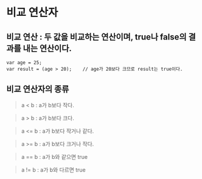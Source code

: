 # 비교 연산자

## 비교 연산 : 두 값을 비교하는 연산이며, true나 false의 결과를 내는 연산이다.

    var age = 25;
    var result = (age > 20);    // age가 20보다 크므로 result는 true이다.


## 비교 연산자의 종류

> a < b : a가 b보다 작다.

> a > b : a가 b보다 크다.

> a <= b : a가 b보다 작거나 같다.

> a >= b : a가 b보다 크거나 작다.

> a == b : a가 b와 같으면 true

> a != b : a가 b와 다르면 true